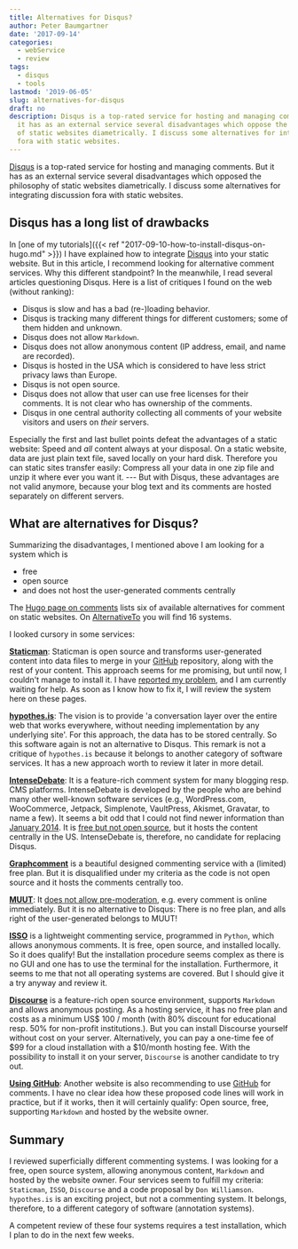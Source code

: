 ```yaml
---
title: Alternatives for Disqus?
author: Peter Baumgartner
date: '2017-09-14'
categories:
  - webService
  - review
tags:
  - disqus
  - tools
lastmod: '2019-06-05'
slug: alternatives-for-disqus
draft: no
description: Disqus is a top-rated service for hosting and managing comments. But
  it has as an external service several disadvantages which oppose the philosophy
  of static websites diametrically. I discuss some alternatives for integrating discussion
  fora with static websites.
---
```


[Disqus](https://disqus.com/) is a top-rated service for hosting and managing comments. But it has as an external service several disadvantages which opposed the philosophy of static websites diametrically. I discuss some alternatives for integrating discussion fora with static websites.

## Disqus has a long list of drawbacks

In [one of my tutorials]({{< ref "2017-09-10-how-to-install-disqus-on-hugo.md" >}}) I have explained how to integrate [Disqus](https://disqus.com/) into your static website. But in this article, I recommend looking for alternative comment services. Why this different standpoint? In the meanwhile, I read several articles questioning Disqus. Here is a list of critiques I found on the web (without ranking):

* Disqus is slow and has a bad (re-)loading behavior.
* Disqus is tracking many different things for different customers; some of them hidden and unknown.
* Disqus does not allow `Markdown`.
* Disqus does not allow anonymous content  (IP address, email, and name are recorded). 
* Disqus is hosted in the USA which is considered to have less strict privacy laws than Europe.
* Disqus is not open source.
* Disqus does not allow that user can use free licenses for their comments. It is not clear who has ownership of the comments.
* Disqus in one central authority collecting all comments of your website visitors and users on _their_ servers.

Especially the first and last bullet points defeat the advantages of a static website: Speed and _all_ content always at your disposal. On a static website, data are just plain text file, saved locally on your hard disk. Therefore you can static sites transfer easily: Compress all your data in one zip file and unzip it where ever you want it. --- But with Disqus, these advantages are not valid anymore, because your blog text and its comments are hosted separately on different servers.

## What are alternatives for Disqus?

Summarizing the disadvantages, I mentioned above I am looking for a system which is

* free
* open source
* and does not host the user-generated comments centrally

The [Hugo page on comments](https://gohugo.io/content-management/comments/#comments-alternatives) lists six of available alternatives for comment on static websites. On [AlternativeTo](https://alternativeto.net/software/master-comments-system/) you will find 16 systems. 


I looked cursory in some services:

**[Staticman](https://staticman.net/)**: Staticman is open source and transforms user-generated content into data files to merge in your [GitHub](https://github.com/) repository, along with the rest of your content. This approach seems for me promising, but until now, I couldn't manage to install it. I have [reported my problem](https://github.com/eduardoboucas/staticman/issues/134), and I am currently waiting for help. As soon as I know how to fix it, I will review the system here on these pages.

<!--
**[txtpen](https://txtpen.com/)**: txtpen is proprietary software and collects data on its server. e.g., it does not qualify as a better alternative to Disqus. But txtpen is interesting for another reason: It is a service for commenting inline annotation, but not a good one. There are others with better interfaces and more widespread like the proprietary platform [diigo](https://www.diigo.com/) and especially the open source project [hypothes.is](https://web.hypothes.is/). 

<div class="alert alert-warning" role="alert">
<b>Update 2019-05-31:</b> The txtpen link does not work anymore.
</div>
-->

**[hypothes.is](https://web.hypothes.is/)**: The vision is to provide 'a conversation layer over the entire web that works everywhere, without needing implementation by any underlying site'. For this approach, the data has to be stored centrally. So this software again is not an alternative to Disqus. This remark is not a critique of `hypothes.is` because it belongs to another category of software services. It has a new approach worth to review it later in more detail. 

**[IntenseDebate](http://intensedebate.com/)**: It is a feature-rich comment system for many blogging resp. CMS platforms. IntenseDebate is developed by the people who are behind many other well-known software services (e.g., WordPress.com, WooCommerce, Jetpack, Simplenote, VaultPress, Akismet, Gravatar, to name a few). It seems a bit odd that I could not find newer information than [January 2014](https://blog.intensedebate.com/). It is [free but not open source](https://intensedebate.com/tos), but it hosts the content centrally in the US. IntenseDebate is, therefore, no candidate for replacing Disqus.

**[Graphcomment](https://graphcomment.com/)** is a beautiful designed commenting service with a (limited) free plan. But it is disqualified under my criteria as the code is not open source and it hosts the comments centrally too.

**[MUUT](https://muut.com/)**: It [does not allow pre-moderation](http://learn.muut.com/faq), e.g. every comment is online immediately. But it is no alternative to Disqus: There is no free plan, and alls right of the user-generated belongs to MUUT!

**[ISSO](https://posativ.org/isso/)** is a lightweight commenting service, programmed in `Python`, which allows anonymous comments. It is free, open source, and installed locally. So it does qualify! But the installation procedure seems complex as there is no GUI and one has to use the terminal for the installation. Furthermore, it seems to me that not all operating systems are covered. But I  should give it a try anyway and review it.

**[Discourse](https://www.discourse.org/)** is a feature-rich open source environment, supports `Markdown` and allows anonymous posting. As a hosting service, it has no free plan and costs as a minimum US$ 100  / month (with 80% discount for educational resp. 50% for non-profit institutions.). But you can install Discourse yourself without cost on your server. Alternatively, you can pay a one-time fee of $99 for a cloud installation with a $10/month hosting fee. With the possibility to install it on your server, `Discourse` is another candidate to try out.

**[Using GitHub](http://donw.io/post/github-comments/)**: Another website is also recommending to use [GitHub](https://github.com/) for comments. I have no clear idea how these proposed code lines will work in practice, but if it works, then it will certainly qualify: Open source, free, supporting `Markdown` and hosted by the website owner.

## Summary

I reviewed superficially different commenting systems. I was looking for a free, open source system, allowing anonymous content, `Markdown` and hosted by the website owner. Four services seem to fulfill my criteria: `Staticman`, `ISSO`, `Discourse` and a code proposal by `Don Williamson`. `hypothes.is` is an exciting project, but not a commenting system. It belongs, therefore, to a different category of software (annotation systems). 

A competent review of these four systems requires a test installation, which I plan to do in the next few weeks. 

